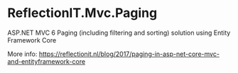 # ReflectionIT.Mvc.Paging
ASP.NET MVC 6 Paging (including filtering and sorting) solution using Entity Framework Core

More info: https://reflectionit.nl/blog/2017/paging-in-asp-net-core-mvc-and-entityframework-core
